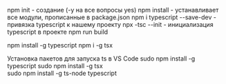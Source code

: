 npm init - создание (-y на все вопросы yes)
npm install - устанавливает все модули, прописанные в package.json
npm i typescript --save-dev - привязка typescript к нашему проекту
npx -tsc --init - инициализация typescript в проекте
npm run build

npm install -g typescript
npm i -g tsx

Установка пакетов для запуска ts в VS Code
sudo npm install -g typescript
sudo npm install -g tsx  
sudo npm install -g ts-node typescript
